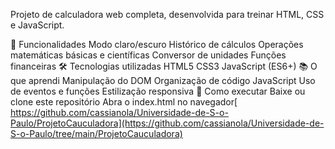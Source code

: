 Projeto de calculadora web completa, desenvolvida para treinar HTML, CSS e JavaScript.

🚀 Funcionalidades
Modo claro/escuro
Histórico de cálculos
Operações matemáticas básicas e científicas
Conversor de unidades
Funções financeiras
🛠 Tecnologias utilizadas
HTML5
CSS3
JavaScript (ES6+)
📚 O que aprendi
Manipulação do DOM
Organização de código JavaScript
Uso de eventos e funções
Estilização responsiva
📌 Como executar
Baixe ou clone este repositório
Abra o index.html no navegador[
https://github.com/cassianola/Universidade-de-S-o-Paulo/ProjetoCauculadora](https://github.com/cassianola/Universidade-de-S-o-Paulo/tree/main/ProjetoCauculadora)

